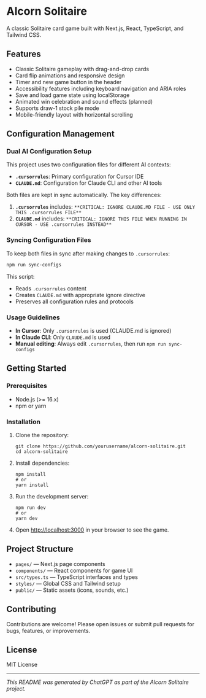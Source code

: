 # Alcorn Solitaire

A classic Solitaire card game built with Next.js, React, TypeScript, and Tailwind CSS.

## Features

- Classic Solitaire gameplay with drag-and-drop cards  
- Card flip animations and responsive design  
- Timer and new game button in the header  
- Accessibility features including keyboard navigation and ARIA roles  
- Save and load game state using localStorage  
- Animated win celebration and sound effects (planned)  
- Supports draw-1 stock pile mode  
- Mobile-friendly layout with horizontal scrolling  

## Configuration Management

### Dual AI Configuration Setup

This project uses two configuration files for different AI contexts:

- **`.cursorrules`**: Primary configuration for Cursor IDE
- **`CLAUDE.md`**: Configuration for Claude CLI and other AI tools

Both files are kept in sync automatically. The key differences:

1. **`.cursorrules`** includes: `**CRITICAL: IGNORE CLAUDE.MD FILE - USE ONLY THIS .cursorrules FILE**`
2. **`CLAUDE.md`** includes: `**CRITICAL: IGNORE THIS FILE WHEN RUNNING IN CURSOR - USE .cursorrules INSTEAD**`

### Syncing Configuration Files

To keep both files in sync after making changes to `.cursorrules`:

```bash
npm run sync-configs
```

This script:
- Reads `.cursorrules` content
- Creates `CLAUDE.md` with appropriate ignore directive
- Preserves all configuration rules and protocols

### Usage Guidelines

- **In Cursor**: Only `.cursorrules` is used (CLAUDE.md is ignored)
- **In Claude CLI**: Only `CLAUDE.md` is used
- **Manual editing**: Always edit `.cursorrules`, then run `npm run sync-configs`

## Getting Started

### Prerequisites

- Node.js (>= 16.x)  
- npm or yarn  

### Installation

1. Clone the repository:  
   ```shell
   git clone https://github.com/yourusername/alcorn-solitaire.git
   cd alcorn-solitaire
   ```

2. Install dependencies:  
   ```shell
   npm install
   # or
   yarn install
   ```

3. Run the development server:  
   ```shell
   npm run dev
   # or
   yarn dev
   ```

4. Open [http://localhost:3000](http://localhost:3000) in your browser to see the game.

## Project Structure

- `pages/` — Next.js page components  
- `components/` — React components for game UI  
- `src/types.ts` — TypeScript interfaces and types  
- `styles/` — Global CSS and Tailwind setup  
- `public/` — Static assets (icons, sounds, etc.)  

## Contributing

Contributions are welcome! Please open issues or submit pull requests for bugs, features, or improvements.

## License

MIT License

---

*This README was generated by ChatGPT as part of the Alcorn Solitaire project.*
